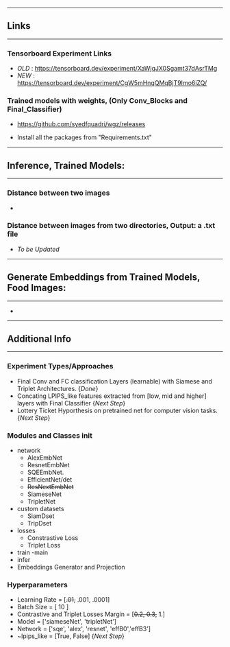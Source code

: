 -------
## Links
-------
### Tensorboard Experiment Links
- *OLD* : https://tensorboard.dev/experiment/XaWjqJX0Sgamt37dAsrTMg
- *NEW* : https://tensorboard.dev/experiment/CgW5mHnqQMqBjT9Imo6iZQ/

### Trained models with weights, (Only Conv_Blocks and Final_Classifier)
- https://github.com/syedfquadri/wgz/releases


- Install all the packages from "Requirements.txt"
--------
## Inference, Trained Models:
--------
### Distance between two images
- 

### Distance between images from two directories, Output: a .txt file
- _To be Updated_

--------
## Generate Embeddings from Trained Models, Food Images:
--------
- 

***
## Additional Info
___
### Experiment Types/Approaches
- Final Conv and FC classification Layers (learnable) with Siamese and Triplet Architectures. {*Done*}
- Concating LPIPS_like features extracted from [low, mid and higher] layers with Final Classifier {_*Next Step*_}
- Lottery Ticket Hyporthesis on pretrained net for computer vision tasks. {_*Next Step*_}

### Modules and Classes init
- network
    - AlexEmbNet
    - ResnetEmbNet
    - SQEEmbNet.
    - EfficientNet/det
    - ~~ResNextEmbNet~~
    - SiameseNet
    - TripletNet
- custom datasets
    - SiamDset
    - TripDset
- losses
    - Constrastive Loss
    - Triplet Loss
- train
    -main
- infer
- Embeddings Generator and Projection

### Hyperparameters
- Learning Rate = [~~.01,~~ .001, .0001]
- Batch Size = [ 10 ]
- Contrastive and Triplet Losses Margin = [~~0.2, 0.3,~~ 1.]
- Model = ['siameseNet', 'tripletNet']
- Network = ['sqe', 'alex', 'resnet', 'effB0','effB3'] 
- ~lpips_like = [True, False] {_*Next Step*_}